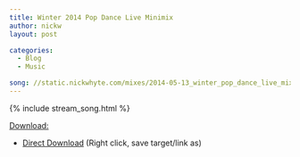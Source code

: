 ```yaml
---
title: Winter 2014 Pop Dance Live Minimix
author: nickw
layout: post

categories:
  - Blog
  - Music

song: //static.nickwhyte.com/mixes/2014-05-13_winter_pop_dance_live_mix.mp3
---
```

{% include stream_song.html %}

<span style="text-decoration: underline;">Download:</span>

  * [Direct Download][1] (Right click, save target/link as)

 [1]: //static.nickwhyte.com/mixes/2014-05-13_winter_pop_dance_live_mix.mp3
